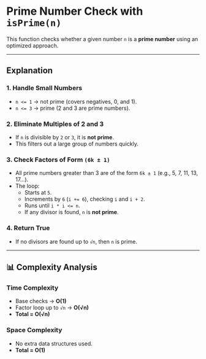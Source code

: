 # Prime Number Check with `isPrime(n)`

This function checks whether a given number `n` is a **prime number** using an optimized approach.

---

## Explanation

### 1. Handle Small Numbers
- `n <= 1` → not prime (covers negatives, 0, and 1).
- `n <= 3` → prime (2 and 3 are prime numbers).

### 2. Eliminate Multiples of 2 and 3
- If `n` is divisible by `2` or `3`, it is **not prime**.
- This filters out a large group of numbers quickly.

### 3. Check Factors of Form `(6k ± 1)`
- All prime numbers greater than 3 are of the form `6k ± 1` (e.g., 5, 7, 11, 13, 17...).
- The loop:
  - Starts at `5`.
  - Increments by `6` (`i += 6`), checking `i` and `i + 2`.
  - Runs until `i * i <= n`.
  - If any divisor is found, `n` is **not prime**.

### 4. Return True
- If no divisors are found up to `√n`, then `n` is prime.

---

## 📊 Complexity Analysis

### Time Complexity
- Base checks → **O(1)**
- Factor loop up to `√n` → **O(√n)**
- **Total = O(√n)**

### Space Complexity
- No extra data structures used.
- **Total = O(1)**

